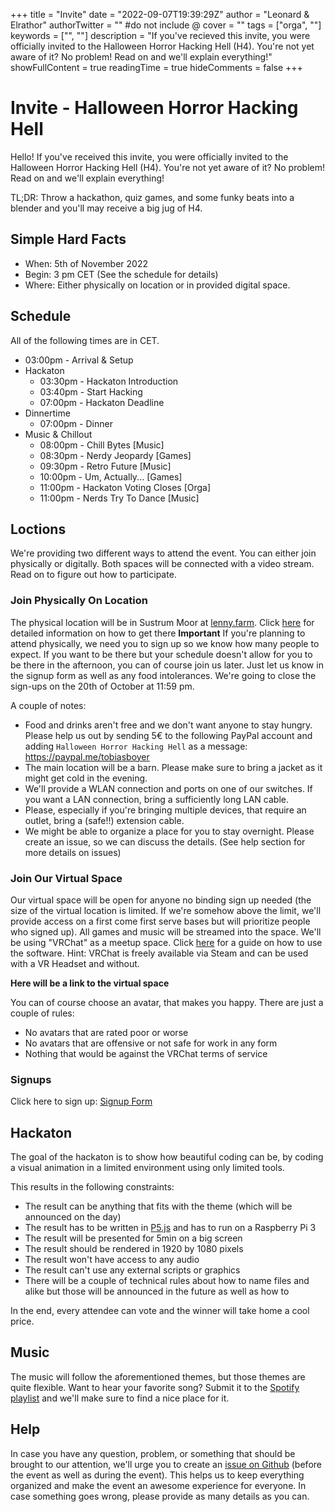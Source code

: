 +++
title = "Invite"
date = "2022-09-07T19:39:29Z"
author = "Leonard & Elrathor"
authorTwitter = "" #do not include @
cover = ""
tags = ["orga", ""]
keywords = ["", ""]
description = "If you've recieved this invite, you were officially invited to the Halloween Horror Hacking Hell (H4). You're not yet aware of it? No problem! Read on and we'll explain everything!"
showFullContent = true
readingTime = true
hideComments = false
+++

# Invite - Halloween Horror Hacking Hell
Hello! If you've received this invite, you were officially invited to the Halloween Horror Hacking Hell (H4). You're not yet aware of it? No problem! Read on and we'll explain everything!

TL;DR: Throw a hackathon, quiz games, and some funky beats into a blender and you'll may receive a big jug of H4.

## Simple Hard Facts
- When: 5th of November 2022
- Begin: 3 pm CET (See the schedule for details)
- Where: Either physically on location or in provided digital space.

## Schedule
All of the following times are in CET.
- 03:00pm - Arrival & Setup
- Hackaton
  - 03:30pm - Hackaton Introduction
  - 03:40pm - Start Hacking
  - 07:00pm - Hackaton Deadline
- Dinnertime
  - 07:00pm - Dinner
- Music & Chillout
  - 08:00pm - Chill Bytes [Music]
  - 08:30pm - Nerdy Jeopardy [Games]
  - 09:30pm - Retro Future [Music]
  - 10:00pm - Um, Actually... [Games]
  - 11:00pm - Hackaton Voting Closes [Orga]
  - 11:00pm - Nerds Try To Dance [Music]

## Loctions
We're providing two different ways to attend the event. You can either join physically or digitally. Both spaces will be connected with a video stream. Read on to figure out how to participate.

### Join Physically On Location
The physical location will be in Sustrum Moor at [lenny.farm](lenny.farm). Click [here](https://goo.gl/maps/5VRgaEzkyajWLxW56) for detailed information on how to get there **Important** If you're planning to attend physically, we need you to sign up so we know how many people to expect. If you want to be there but your schedule doesn't allow for you to be there in the afternoon, you can of course join us later. Just let us know in the signup form as well as any food intolerances. We're going to close the sign-ups on the 20th of October at 11:59 pm.

A couple of notes:
- Food and drinks aren't free and we don't want anyone to stay hungry. Please help us out by sending 5€ to the following PayPal account and adding `Halloween Horror Hacking Hell` as a message: https://paypal.me/tobiasboyer
- The main location will be a barn. Please make sure to bring a jacket as it might get cold in the evening.
- We'll provide a WLAN connection and ports on one of our switches. If you want a LAN connection, bring a sufficiently long LAN cable.
- Please, especially if you're bringing multiple devices, that require an outlet, bring a (safe!!) extension cable.
- We might be able to organize a place for you to stay overnight. Please create an issue, so we can discuss the details. (See help section for more details on issues)

### Join Our Virtual Space
Our virtual space will be open for anyone no binding sign up needed (the size of the virtual location is limited. If we're somehow above the limit, we'll provide access on a first come first serve bases but will prioritize people who signed up). All games and music will be streamed into the space. We'll be using "VRChat" as a meetup space. Click [here](https://youtu.be/WtENuEbqUXk) for a guide on how to use the software. Hint: VRChat is freely available via Steam and can be used with a VR Headset and without. 

**Here will be a link to the virtual space**

You can of course choose an avatar, that makes you happy. There are just a couple of rules:
- No avatars that are rated poor or worse
- No avatars that are offensive or not safe for work in any form
- Nothing that would be against the VRChat terms of service

### Signups
Click here to sign up: [Signup Form](https://forms.gle/SjC5aMMaB4BdKDd97)

## Hackaton
The goal of the hackaton is to show how beautiful coding can be, by coding a visual animation in a limited environment using only limited tools.

This results in the following constraints:
- The result can be anything that fits with the theme (which will be announced on the day)
- The result has to be written in [P5.js](https://p5js.org/) and has to run on a Raspberry Pi 3
- The result will be presented for 5min on a big screen
- The result should be rendered in 1920 by 1080 pixels
- The result won't have access to any audio
- The result can't use any external scripts or graphics
- There will be a couple of technical rules about how to name files and alike but those will be announced in the future as well as how to 

In the end, every attendee can vote and the winner will take home a cool price.

## Music
The music will follow the aforementioned themes, but those themes are quite flexible. Want to hear your favorite song? Submit it to the [Spotify playlist](https://open.spotify.com/playlist/4CohnYSDKokoqwem9O3Ylm?si=037212fba16649fd&pt=f18844e47c384f0a19353a0068ee58fe) and we'll make sure to find a nice place for it.

## Help
In case you have any question, problem, or something that should be brought to our attention, we'll urge you to create an [issue on Github](https://github.com/Halloween-Horror-Hacking-Hell/Hellish-Contributions/issues) (before the event as well as during the event). This helps us to keep everything organized and make the event an awesome experience for everyone. In case something goes wrong, please provide as many details as you can.